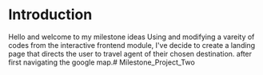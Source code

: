 # Introduction
Hello and welcome to my milestone ideas
Using and modifying a vareity of codes from the interactive frontend module, I've decide to create a landing page that directs the user to travel agent of their chosen destination.
after first navigating the google map.# Milestone_Project_Two
